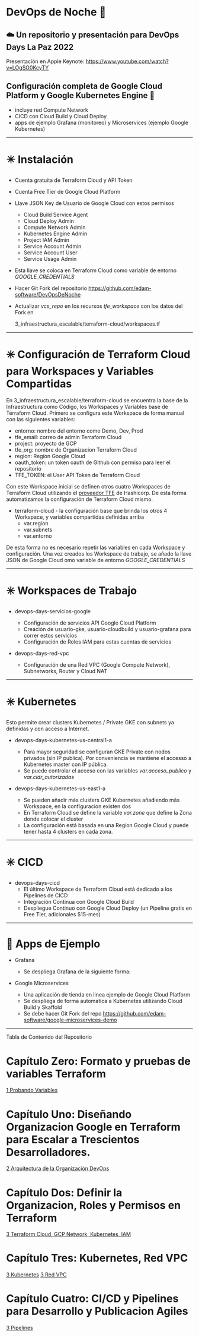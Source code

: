 # DevOps de Noche :sunrise_over_mountains:

## :cloud: Un repositorio y presentación para DevOps Days La Paz 2022  
Presentación en Apple Keynote:  https://www.youtube.com/watch?v=LOgSO0KcyTY

## Configuración completa de Google Cloud Platform y Google Kubernetes Engine :mountain_bicyclist:

* incluye red Compute Network
* CICD con Cloud Build y Cloud Deploy
* apps de ejemplo Grafana (monitoreo) y Microservices (ejemplo Google Kubernetes)

---
# :eight_pointed_black_star: Instalación

* Cuenta gratuita de Terraform Cloud y API Token
* Cuenta Free Tier de Google Cloud Platform
* Llave JSON Key de Usuario de Google Cloud con estos permisos
  * Cloud Build Service Agent 
  * Cloud Deploy Admin 
  * Compute Network Admin 
  * Kubernetes Engine Admin 
  * Project IAM Admin 
  * Service Account Admin 
  * Service Account User 
  * Service Usage Admin

* Esta llave se coloca en Terraform Cloud como variable de entorno *GOOGLE_CREDENTIALS*
* Hacer Git Fork del repositorio https://github.com/edam-software/DevOpsDeNoche
* Actualizar *vcs_repo* en los recursos *tfe_workspace* con los datos del Fork en 
  
     3_infraestructura_escalable/terraform-cloud/workspaces.tf

---

# :eight_spoked_asterisk: Configuración de Terraform Cloud para Workspaces y Variables Compartidas

En 3_infraestructura_escalable/terraform-cloud se encuentra la base de la Infraestructura como Código, los 
Workspaces y Variables base de Terraform Cloud.  Primero se configura este Workspace de forma manual con las 
siguientes variables:

* entorno: nombre del entorno como Demo, Dev, Prod
* tfe_email: correo de admin Terraform Cloud
* project: proyecto de GCP
* tfe_org: nombre de Organizacion Terraform Cloud
* region: Region Google Cloud
* oauth_token: un token oauth de Github con permiso para leer el repositorio
* TFE_TOKEN: el User API Token de Terraform Cloud

Con este Workspace inicial se definen otros cuatro Workspaces de Terraform Cloud utilizando el 
[proveedor TFE](https://registry.terraform.io/providers/hashicorp/tfe/latest/docs/resources/workspace_variable_set)
de Hashicorp. De esta forma automatizamos la configuración de Terraform Cloud mismo.

* terraform-cloud - la configuración base que brinda los otros 4 Workspace, y variables compartidas definidas arriba
  * var.region
  * var.subnets
  * var.entorno

De esta forma no es necesario repetir las variables en cada Workspace y configuración.  Una vez creados los 
Workspace de trabajo, se añade la llave JSON de Google Cloud omo variable de entorno *GOOGLE_CREDENTIALS*

---
# :eight_spoked_asterisk: Workspaces de Trabajo

* devops-days-servicios-google
  * Configuración de servicios API Google Cloud Platform
  * Creación de usuario-gke, usuario-cloudbuild y usuario-grafana para correr estos servicios
  * Configuración de Roles IAM para estas cuentas de servicios

* devops-days-red-vpc
  * Configuración de una Red VPC (Google Compute Network), Subnetworks, Router y Cloud NAT 

---
# :eight_spoked_asterisk: Kubernetes

Esto permite crear clusters Kubernetes / Private GKE con subnets ya definidas y con acceso a Internet.  

* devops-days-kubernetes-us-central1-a
  * Para mayor seguridad se configuran GKE Private con nodos privados (sin IP publica). Por conveniencia se mantiene 
    el accesso a Kubernetes master con IP pública.
  * Se puede controlar el acceso con las variables *var.acceso_publico* y *var.cidr_autorizadas*

* devops-days-kubernetes-us-east1-a
  * Se pueden añadir más clusters GKE Kubernetes añadiendo más Workspace, en la configuracion existen dos
  * En Terraform Cloud se define la variable *var.zone* que define la Zona donde colocar el cluster
  * La configuración está basada en una Region Google Cloud y puede tener hasta 4 clusters en cada zona.

---

# :eight_spoked_asterisk: CICD

* devops-days-cicd
  * El último Workspace de Terraform Cloud está dedicado a los Pipelines de CICD
  * Integración Continua con Google Cloud Build
  * Despliegue Continuo con Google Cloud Deploy (un Pipeline gratis en Free Tier, adicionales $15-mes)

--- 

# :space_invader:  Apps de Ejemplo

* Grafana
  * Se despliega Grafana de la siguiente forma:

* Google Microservices
  * Una aplicación de tienda en linea ejemplo de Google Cloud Platform
  * Se despliega de forma automatica a Kubernetes utilizando Cloud Build y Skaffold
  * Se debe hacer Git Fork del repo https://github.com/edam-software/google-microservices-demo


---
Tabla de Contenido del Repositorio

# Capítulo Zero: Formato y pruebas de variables Terraform
[1 Probando Variables](1probando_variables/readme.md)

# Capítulo Uno: Diseñando Organizacion Google en Terraform para Escalar a Trescientos Desarrolladores.

[2 Arquitectura de la Organización DevOps](2_organizacion_acme.com.bo/readme.md)

# Capítulo Dos: Definir la Organizacion, Roles y Permisos en Terraform
[3 Terraform Cloud, GCP Network, Kubernetes, IAM](3_infraestructura_escalable/servicios-google/readme.md)

# Capítulo Tres: Kubernetes, Red VPC

[3 Kubernetes](3_infraestructura_escalable/kubernetes/readme.md)
[3 Red VPC](3_infraestructura_escalable/red)

# Capítulo Cuatro: CI/CD y Pipelines para Desarrollo y Publicacion Agiles
[3 Pipelines](3_infraestructura_escalable/pipelines)
